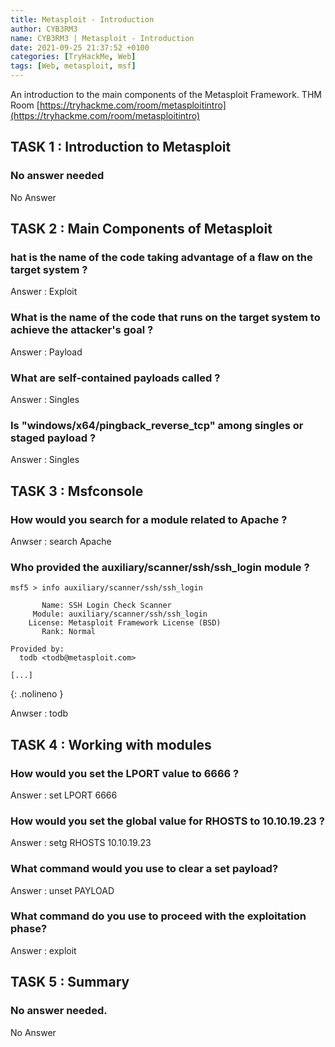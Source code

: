 ```yaml
---
title: Metasploit - Introduction
author: CYB3RM3
name: CYB3RM3 | Metasploit - Introduction
date: 2021-09-25 21:37:52 +0100
categories: [TryHackMe, Web]
tags: [Web, metasploit, msf]
---
```


An introduction to the main components of the Metasploit Framework. 
THM Room [https://tryhackme.com/room/metasploitintro](https://tryhackme.com/room/metasploitintro)


## TASK 1 : Introduction to Metasploit
### No answer needed
No Answer

## TASK 2 : Main Components of Metasploit
### hat is the name of the code taking advantage of a flaw on the target system ?
Answer : Exploit

### What is the name of the code that runs on the target system to achieve the attacker's goal ?
Answer : Payload

### What are self-contained payloads called ?
Answer : Singles

### Is "windows/x64/pingback_reverse_tcp" among singles or staged payload ?
Answer : Singles

## TASK 3 : Msfconsole
### How would you search for a module related to Apache ?
Anwser : search Apache

### Who provided the auxiliary/scanner/ssh/ssh_login module ?

```console
msf5 > info auxiliary/scanner/ssh/ssh_login 

       Name: SSH Login Check Scanner
     Module: auxiliary/scanner/ssh/ssh_login
    License: Metasploit Framework License (BSD)
       Rank: Normal

Provided by:
  todb <todb@metasploit.com>

[...]
```
{: .nolineno }

Anwser : todb

## TASK 4 : Working with modules 
### How would you set the LPORT value to 6666 ?
Answer : set LPORT 6666

### How would you set the global value for RHOSTS  to 10.10.19.23 ?
Answer : setg RHOSTS 10.10.19.23

### What command would you use to clear a set payload?
Answer : unset PAYLOAD

### What command do you use to proceed with the exploitation phase?
Answer : exploit

## TASK 5 : Summary    
### No answer needed.
No Answer